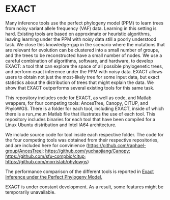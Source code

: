 # EXACT
Many inference tools use the perfect phylogeny model (PPM) to learn trees from noisy variant allele frequency (VAF) data. Learning in this setting is hard. Existing tools are based on approximate or heuristic algorithms, leaving learning under the PPM with noisy data still a poorly understood task. We close this knowledge-gap in the scenario where the mutations that are relevant for evolution can be clustered into a small number of groups, and the trees to be reconstructed have a small number of nodes. We use a careful combination of algorithms, software, and hardware, to develop EXACT: a tool that can explore the space of all possible phylogenetic trees, and perform exact inference under the PPM with noisy data. EXACT allows users to obtain not just the most-likely tree for some input data, but exact statistics about the distribution of trees that might explain the data. We show that EXACT outperforms several existing tools for this same task.

This repository includes code for EXACT, as well as code, and Matlab wrappers, for four competing tools: AncesTree, Canopy, CITUP, and PhyloWGS. There is a folder for each tool, including EXACT, inside of which there is a run_me.m Matlab file that illustrates the use of each tool. This repository includes binaries for each tool that have been compiled for a Linux Ubuntu distribution and Intel IA64 architecture.

We include source code for tool inside each respective folder. The code for the four competing tools was obtained from their respective repositories, and are included here for convinience (https://github.com/raphael-group/AncesTreel; https://github.com/yuchaojiang/Canopy; https://github.com/sfu-compbio/citup; https://github.com/morrislab/phylowgs)

The performance comparison of the different tools is reported in [Exact Inference under the Perfect Phylogeny Model.](https://arxiv.org/abs/1908.08623)

EXACT is under constant development. As a result, some features might be temporarily unavailable.
